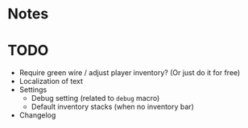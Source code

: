 # Notes

# TODO

- Require green wire / adjust player inventory? (Or just do it for free)
- Localization of text
- Settings
    - Debug setting (related to `debug` macro)
    - Default inventory stacks (when no inventory bar)
- Changelog
     
